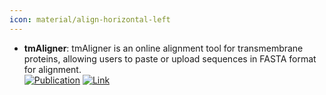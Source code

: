 ```yaml
---
icon: material/align-horizontal-left
---
```


- **tmAligner**: tmAligner is an online alignment tool for transmembrane proteins, allowing users to paste or upload sequences in FASTA format for alignment.  
	[![Publication](https://img.shields.io/badge/Publication-Citations:2828-blue?style=for-the-badge&logo=bookstack)](https://doi.org/10.1093/nar/gki524) [![Link](https://img.shields.io/badge/Link-offline-red?style=for-the-badge&logo=xamarin&logoColor=red)](http://skuastk.org/tmaligner/) 

